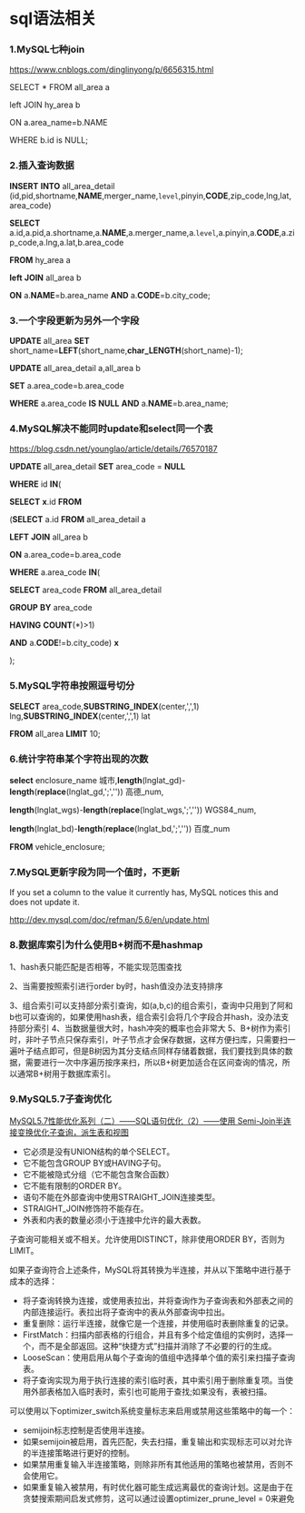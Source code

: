 # sql语法相关

### 1.MySQL七种join

<https://www.cnblogs.com/dinglinyong/p/6656315.html>

SELECT * FROM all_area a

left JOIN hy_area b

ON a.area_name=b.NAME

WHERE  b.id is NULL;



### 2.插入查询数据

**INSERT** **INTO** all_area_detail (id,pid,shortname,**NAME**,merger_name,`level`,pinyin,**CODE**,zip_code,lng,lat,area_code)

**SELECT** a.id,a.pid,a.shortname,a.**NAME**,a.merger_name,a.`level`,a.pinyin,a.**CODE**,a.zip_code,a.lng,a.lat,b.area_code

**FROM** hy_area a

**left** **JOIN** all_area b

**ON** a.**NAME**=b.area_name **AND** a.**CODE**=b.city_code;



### 3.一个字段更新为另外一个字段

**UPDATE** all_area **SET** short_name=**LEFT**(short_name,**char_LENGTH**(short_name)-1);

**UPDATE** all_area_detail a,all_area b

**SET** a.area_code=b.area_code

**WHERE** a.area_code **IS** **NULL** **AND** a.**NAME**=b.area_name;



### 4.MySQL解决不能同时update和select同一个表

<https://blog.csdn.net/younglao/article/details/76570187>

**UPDATE** all_area_detail **SET** area_code = **NULL**

**WHERE** id **IN**(

**SELECT** **x**.id **FROM**

(**SELECT** a.id **FROM** all_area_detail a

**LEFT** **JOIN** all_area b

**ON** a.area_code=b.area_code

**WHERE** a.area_code **IN**(

**SELECT** area_code **FROM** all_area_detail

**GROUP** **BY** area_code

**HAVING** **COUNT**(*)>1)

**AND** a.**CODE**!=b.city_code) **x**

);



### 5.**MySQL字符串按照逗号切分**

**SELECT** area_code,**SUBSTRING_INDEX**(center,',',1) lng,**SUBSTRING_INDEX**(center,',',1) lat

**FROM** all_area **LIMIT** 10;



### 6.**统计字符串某个字符出现的次数**

**select** enclosure_name 城市,**length**(lnglat_gd)-**length**(**replace**(lnglat_gd,';','')) 高德_num,

**length**(lnglat_wgs)-**length**(**replace**(lnglat_wgs,';','')) WGS84_num,

**length**(lnglat_bd)-**length**(**replace**(lnglat_bd,';','')) 百度_num

**FROM** vehicle_enclosure;



### 7.MySQL更新字段为同一个值时，不更新

If you set a column to the value it currently has, MySQL notices this and does not update it.

<http://dev.mysql.com/doc/refman/5.6/en/update.html>



### 8.数据库索引为什么使用B+树而不是hashmap                

1、hash表只能匹配是否相等，不能实现范围查找

2、当需要按照索引进行order by时，hash值没办法支持排序

3、组合索引可以支持部分索引查询，如(a,b,c)的组合索引，查询中只用到了阿和b也可以查询的，如果使用hash表，组合索引会将几个字段合并hash，没办法支持部分索引
 4、当数据量很大时，hash冲突的概率也会非常大
 5、B+树作为索引时，非叶子节点只保存索引，叶子节点才会保存数据，这样方便扫库，只需要扫一遍叶子结点即可，但是B树因为其分支结点同样存储着数据，我们要找到具体的数据，需要进行一次中序遍历按序来扫，所以B+树更加适合在区间查询的情况，所以通常B+树用于数据库索引。



### 9.MySQL5.7子查询优化

[MySQL5.7性能优化系列（二）——SQL语句优化（2）——使用 Semi-Join半连接变换优化子查询，派生表和视图](https://blog.csdn.net/t131452n/article/details/76697777)

- 它必须是没有UNION结构的单个SELECT。
- 它不能包含GROUP BY或HAVING子句。
- 它不能被隐式分组（它不能包含聚合函数）
- 它不能有限制的ORDER BY。
- 语句不能在外部查询中使用STRAIGHT_JOIN连接类型。
- STRAIGHT_JOIN修饰符不能存在。
- 外表和内表的数量必须小于连接中允许的最大表数。

子查询可能相关或不相关。允许使用DISTINCT，除非使用ORDER BY，否则为LIMIT。

如果子查询符合上述条件，MySQL将其转换为半连接，并从以下策略中进行基于成本的选择：

- 将子查询转换为连接，或使用表拉出，并将查询作为子查询表和外部表之间的内部连接运行。表拉出将子查询中的表从外部查询中拉出。
- 重复删除：运行半连接，就像它是一个连接，并使用临时表删除重复的记录。
- FirstMatch：扫描内部表格的行组合，并且有多个给定值组的实例时，选择一个，而不是全部返回。这种“快捷方式”扫描并消除了不必要的行的生成。
- LooseScan：使用启用从每个子查询的值组中选择单个值的索引来扫描子查询表。
- 将子查询实现为用于执行连接的索引临时表，其中索引用于删除重复项。当使用外部表格加入临时表时，索引也可能用于查找;如果没有，表被扫描。

可以使用以下optimizer_switch系统变量标志来启用或禁用这些策略中的每一个：

- semijoin标志控制是否使用半连接。
- 如果semijoin被启用，首先匹配，失去扫描，重复输出和实现标志可以对允许的半连接策略进行更好的控制。
- 如果禁用重复输入半连接策略，则除非所有其他适用的策略也被禁用，否则不会使用它。
- 如果重复输入被禁用，有时优化器可能生成远离最优的查询计划。这是由于在贪婪搜索期间启发式修剪，这可以通过设置optimizer_prune_level = 0来避免